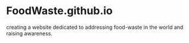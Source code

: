 # FoodWaste.github.io
creating a website dedicated to addressing food-waste in the world and raising awareness.

